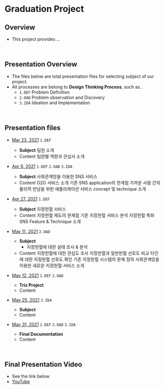 <br>

# Graduation Project

## Overview
 - This project provides ...

<br>

## Presentation Overview
 - The files below are total presentation files for selecting subject of our project.
 - All processes are belong to **Design Thinking Process**, such as..
   - `1.DEF` Problem Definition
   - `2.OAD` Problem observation and Discovery
   - `3.IDA` Ideation and Implementation

<br>

## Presentation files
 - [Mar 23, 2021](https://github.com/GC210GP/wiki-211/blob/main/presentations/210323_GraduationProject_Team5.pdf) `1.DEF`
   - **Subject** 
   팀원 소개
   - Content 
   팀원별 역량과 관심사 소개

 - [Apr 6, 2021](https://github.com/GC210GP/wiki-211/blob/main/presentations/210406_GraduationProject_Team5.pdf) `1.DEF` `2.OAD` `3.IDA`
   - **Subject** 
   사회관계망을 이용한 SNS 서비스
   - Content 
       O2O 서비스 소개
       기존 SNS application의 한계점
       가까운 사람 간의 물리적 만남을 위한 애플리케이션 서비스 concept 및 technique 소개
       

 - [Apr 27, 2021](https://github.com/GC210GP/wiki-211/blob/main/presentations/210427_GraduationProject_Team5.pdf) `1.DEF`
   - **Subject**
   지정헌혈 서비스 
   - Content
지정헌혈 제도의 문제점
기존 지정헌혈 서비스 분석
지정헌혈 특화 SNS Feature & Technique 소개

 - [May 11, 2021](https://github.com/GC210GP/wiki-211/blob/main/presentations/210511_GraduationProject_Team5.pdf) `2.OAD`
   - **Subject**
       - 지정헌혈에 대한 실태 조사 & 분석
   - Content
   지정헌혈에 대한 관심도 조사
   지정헌혈과 일반헌혈 선호도 비교
   타인에 대한 지정헌혈 선호도 확인
   기존 지정헌혈 시스템의 문제 정의
   사회관계망을 이용한 새로운 지정헌혈 서비스 소개


 - [May 12, 2021](https://github.com/GC210GP/wiki-211/blob/main/presentations/210512_GraduationProject_Team5.pdf) `1.DEF` `2.OAD`
   - **Triz Project**
   - Content

 - [May 25, 2021](https://github.com/GC210GP/wiki-211/blob/main/presentations/210525_GraduationProject_Team5.pdf) `3.IDA`
   - **Subject**
   - Content

 - [May 31, 2021](https://github.com/GC210GP/wiki-211/blob/main/presentations/210531_GraduationProject_Team5_final_v3.pdf) `1.DEF` `2.OAD` `3.IDA`
   - **Final Documentation**
   - Content

<br>

## Final Presentation Video
 - See the link below
 - [YouTube](https://www.youtube.com/watch?v=XOqtgyhzIsM)


 <br><br>
